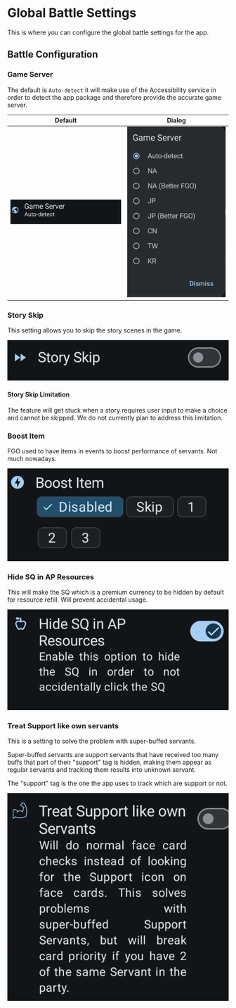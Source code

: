 # Global Battle Settings

This is where you can configure the global battle settings for the app.

## Battle Configuration

### Game Server

The default is `Auto-detect` it will make use of the Accessibility service in order to detect the app package and therefore provide the accurate game server.

| Default | Dialog |
| --- | --- |
| ![Game Server](../assets/app/game-server.png) | ![Game Server Dialog](../assets/app/game-server-dialog.png) |

### Story Skip

This setting allows you to skip the story scenes in the game.

![Story Skip](../assets/app/story-skip.png)

#### Story Skip Limitation

The feature will get stuck when a story requires user input to make a choice and cannot be skipped. We do not currently plan to address this limitation.

### Boost Item

FGO used to have items in events to boost performance of servants. Not much nowadays.

![Boost Item](../assets/app/boost-item.png)

### Hide SQ in AP Resources

This will make the SQ which is a premium currency to be hidden by default for resource refill. Will prevent accidental usage.

![Hide SQ in AP Resources](../assets/app/hide-sq.png)

### Treat Support like own servants

This is a setting to solve the problem with super-buffed servants.

Super-buffed servants are support servants that have received too many buffs that part of their "support" tag is hidden, making them appear as regular servants and tracking them results into unknown servant.

The "support" tag is the one the app uses to track which are support or not.

![Treat Support like own servants](../assets/app/treat-support-like-servants.png)
